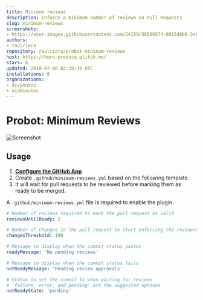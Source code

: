 ```yaml
---
title: Minimum reviews
description: Enforce a minimum number of reviews on Pull Requests
slug: minimum-reviews
screenshots:
- https://user-images.githubusercontent.com/24159/38566574-0015d8b6-3cb2-11e8-872f-e9495192581e.png
authors:
- raulriera
repository: raulriera/probot-minimum-reviews
host: https://horn-produce.glitch.me/
stars: 6
updated: 2018-07-06 02:19:39 UTC
installations: 8
organizations:
- divyenduz
- aidminutes
---
```


# Probot: Minimum Reviews

![Screenshot](https://user-images.githubusercontent.com/24159/38566574-0015d8b6-3cb2-11e8-872f-e9495192581e.png)

## Usage

1. **[Configure the GitHub App](https://github.com/apps/minimum-reviews)**
2. Create `.github/minimum-reviews.yml` based on the following template.
3. It will wait for pull requests to be reviewed before marking them as ready to be merged.

A `.github/minimum-reviews.yml` file is required to enable the plugin.

```yml
# Number of reviews required to mark the pull request as valid
reviewsUntilReady: 2

# Number of changes in the pull request to start enforcing the reviewsUntilReady rule
changesThreshold: 100

# Message to display when the commit status passes
readyMessage: 'No pending reviews'

# Message to display when the commit status fails
notReadyMessage: 'Pending review approvals'

# Status to set the commit to when waiting for reviews
# 'failure, error, and pending' are the suggested options
notReadyState: 'pending'
```
